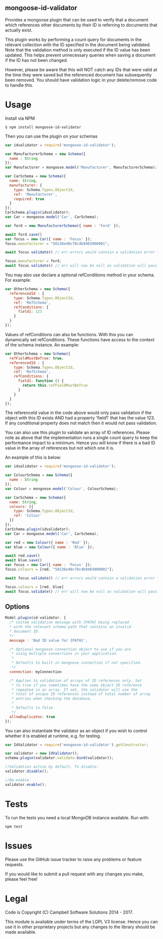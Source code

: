 ## mongoose-id-validator

Provides a mongoose plugin that can be used to verify that a document which references
other documents by their ID is referring to documents that actually exist.

This plugin works by performing a count query for documents in the relevant collection with the
ID specified in the document being validated. Note that the validation method is only executed if the ID
value has been updated. This helps prevent unnecessary queries when saving a document if the ID has not been changed.

However, please be aware that this will NOT catch any IDs that were valid at the time they were saved but the referenced
document has subsequently been removed. You should have validation logic in your delete/remove code to handle this.

# Usage

Install via NPM

    $ npm install mongoose-id-validator

Then you can use the plugin on your schemas

```javascript
var idvalidator = require('mongoose-id-validator');

var ManufacturerSchema = new Schema({
  name : String
});
var Manufacturer = mongoose.model('Manufacturer', ManufacturerSchema);

var CarSchema = new Schema({
  name: String,
  manufacturer: {
    type: Schema.Types.ObjectId,
    ref: 'Manufacturer',
    required: true
  }
});
CarSchema.plugin(idvalidator);
var Car = mongoose.model('Car', CarSchema);

var ford = new ManufacturerSchema({ name : 'Ford' });

await ford.save()
var focus = new Car({ name : 'Focus' });
focus.manufacturer = "50136e40c78c4b9403000001";

await focus.validate() // err.errors would contain a validation error for manufacturer with default message

focus.manufacturer = ford;
await focus.validate() // err will now be null as validation will pass
```

You may also use declare a optional refConditions method in your schema. For example:
```javascript
var OtherSchema = new Schema({
  referencedId : {
    type: Schema.Types.ObjectId,
    ref: 'RefSchema',
    refConditions: {
      field1: 123
    }
  }
});
```

Values of refConditions can also be functions. With this you can dynamically set refConditions.
These functions have access to the context of the schema instance. An example:

```javascript
var OtherSchema = new Schema({
  refFieldMustBeTrue: true,
  referencedId : {
    type: Schema.Types.ObjectId,
    ref: 'RefSchema',
    refConditions: {
      field1: function () {
        return this.refFieldMustBeTrue
      }
    }
  }
});
```

The referenceId value in the code above would only pass validation if the object with this ID exists AND had a property
'field1' that has the value 123. If any conditional property does not match then it would not pass validation.

You can also use this plugin to validate an array of ID references. Please note as above that the implementation
runs a single count query to keep the performance impact to a minimum. Hence you will know if there is a
bad ID value in the array of references but not which one it is.

An example of this is below:
```javascript
var idvalidator = require('mongoose-id-validator');

var ColourSchema = new Schema({
  name : String
});
var Colour = mongoose.model('Colour', ColourSchema);

var CarSchema = new Schema({
  name: String,
  colours: [{
    type: Schema.Types.ObjectId,
    ref: 'Colour'
  }]
});
CarSchema.plugin(idvalidator);
var Car = mongoose.model('Car', CarSchema);

var red = new Colour({ name : 'Red' });
var blue = new Colour({ name : 'Blue' });

await red.save()
await blue.save()
var focus = new Car({ name : 'Focus' });
focus.colours = [red, "50136e40c78c4b9403000001"];

await focus.validate() // err.errors would contain a validation error for colours with default message

focus.colours = [red, blue]
await focus.validate() // err will now be null as validation will pass
```

## Options

```javascript
Model.plugin(id-validator, {
  /* Custom validation message with {PATH} being replaced
  * with the relevant schema path that contains an invalid
  * document ID.
  */
  message : 'Bad ID value for {PATH}',

  /* Optional mongoose connection object to use if you are
   * using multiple connections in your application.
   *
   * Defaults to built-in mongoose connection if not specified.
   */
  connection: myConnection

  /* Applies to validation of arrays of ID references only. Set
   * to true if you sometimes have the same object ID reference
   * repeated in an array. If set, the validator will use the
   * total of unique ID references instead of total number of array
   * entries when checking the database.
   *
   * Defaults to false
   */
  allowDuplicates: true
});
```

You can also instantiate the validator as an object if you wish to control whether it is enabled at runtime, e.g.
for testing.

```javascript
var IdValidator = require('mongoose-id-validator').getConstructor;

var validator = new IdValidator();
schema.plugin(validator.validate.bind(validator));

//Validation active by default. To disable:
validator.disable();

//Re-enable
validator.enable();
```


# Tests

To run the tests you need a local MongoDB instance available. Run with:

    npm test

# Issues

Please use the GitHub issue tracker to raise any problems or feature requests.

If you would like to submit a pull request with any changes you make, please feel free!

# Legal

Code is Copyright (C) Campbell Software Solutions 2014 - 2017.

This module is available under terms of the LGPL V3 license. Hence you can use it in other proprietary projects
but any changes to the library should be made available.
